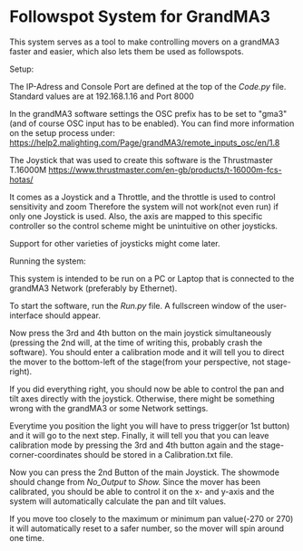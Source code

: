 # Followspot System for GrandMA3


This system serves as a tool to make controlling movers on a grandMA3 faster and easier, which also lets them be used as followspots.


Setup:

The IP-Adress and Console Port are defined at the top of the *Code.py* file.
Standard values are at 192.168.1.16 and Port 8000

In the grandMA3 software settings the OSC prefix has to be set to "gma3" (and of course OSC input has to be enabled).
You can find more information on the setup process under: https://help2.malighting.com/Page/grandMA3/remote_inputs_osc/en/1.8

The Joystick that was used to create this software is the Thrustmaster T.16000M
https://www.thrustmaster.com/en-gb/products/t-16000m-fcs-hotas/

It comes as a Joystick and a Throttle, and the throttle is used to control sensitivity and zoom
Therefore the system will not work(not even run) if only one Joystick is used.
Also, the axis are mapped to this specific controller so the control scheme might be unintuitive on other joysticks.

Support for other varieties of joysticks might come later.


Running the system:

This system is intended to be run on a PC or Laptop that is connected to the grandMA3 Network (preferably by Ethernet).

To start the software, run the *Run.py* file. A fullscreen window of the user-interface should appear.

Now press the 3rd and 4th button on the main joystick simultaneously (pressing the 2nd will, at the time of writing this, probably crash the software). You should enter a calibration mode and it will tell you to direct the mover to the bottom-left of the stage(from your perspective, not stage-right).

If you did everything right, you should now be able to control the pan and tilt axes directly with the joystick. Otherwise, there might be something wrong with the grandMA3 or some Network settings.

Everytime you position the light you will have to press trigger(or 1st button) and it will go to the next step.
Finally, it will tell you that you can leave calibration mode by pressing the 3rd and 4th button again and the stage-corner-coordinates should be stored in a Calibration.txt file. 

Now you can press the 2nd Button of the main Joystick. The showmode should change from *No_Output* to *Show.*
Since the mover has been calibrated, you should be able to control it on the x- and y-axis and the system will automatically calculate the pan and tilt values.

If you move too closely to the maximum or minimum pan value(-270 or 270) it will automatically reset to a safer number, so the mover will spin around one time.
